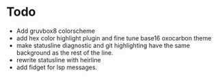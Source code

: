 # Todo

- Add gruvbox8 colorscheme
- add hex color highlight plugin and fine tune base16 oxocarbon theme
- make statusline diagnostic and git highlighting have the same background as the rest of the line.
- rewrite statusline with heirline
- add fidget for lsp messages.
